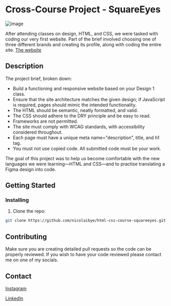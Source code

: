 # Cross-Course Project - SquareEyes

![image](https://github.com/user-attachments/assets/e0859b1e-0eda-40eb-8c35-87ea3c1c0f86)

After attending classes on design, HTML, and CSS, we were tasked with coding our very first website. Part of the brief involved choosing one of three different brands and creating its profile, along with coding the entire site. 
[The website](https://nicolaibye.github.io/html-css-course-squareeyes/)

## Description

The project brief, broken down:

- Build a functioning and responsive website based on your Design 1 class.
- Ensure that the site architecture matches the given design; if JavaScript is required, pages should mimic the intended functionality.
- The HTML should be semantic, neatly formatted, and valid.
- The CSS should adhere to the DRY principle and be easy to read.
- Frameworks are not permitted.
- The site must comply with WCAG standards, with accessibility considered throughout.
- Each page must have a unique meta name="description", title, and h1 tag.
- You must not use copied code. All submitted code must be your work.

The goal of this project was to help us become comfortable with the new languages we were learning—HTML and CSS—and to practise translating a Figma design into code.

## Getting Started

### Installing

1. Clone the repo:

```bash
git clone https://github.com/nicolaibye/html-css-course-squareeyes.git
```

## Contributing

Make sure you are creating detailed pull requests so the code can be properly reviewed.
If you wish to have your code reviewed please contact me on one of my socials.

## Contact

[Instagram](https://www.instagram.com/nicolai_designs/)

[LinkedIn](https://www.linkedin.com/in/nicolai-bye/)
